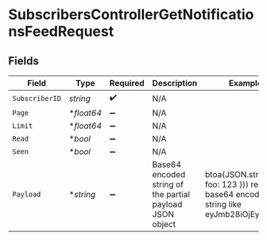 # SubscribersControllerGetNotificationsFeedRequest


## Fields

| Field                                                                                     | Type                                                                                      | Required                                                                                  | Description                                                                               | Example                                                                                   |
| ----------------------------------------------------------------------------------------- | ----------------------------------------------------------------------------------------- | ----------------------------------------------------------------------------------------- | ----------------------------------------------------------------------------------------- | ----------------------------------------------------------------------------------------- |
| `SubscriberID`                                                                            | *string*                                                                                  | :heavy_check_mark:                                                                        | N/A                                                                                       |                                                                                           |
| `Page`                                                                                    | **float64*                                                                                | :heavy_minus_sign:                                                                        | N/A                                                                                       |                                                                                           |
| `Limit`                                                                                   | **float64*                                                                                | :heavy_minus_sign:                                                                        | N/A                                                                                       |                                                                                           |
| `Read`                                                                                    | **bool*                                                                                   | :heavy_minus_sign:                                                                        | N/A                                                                                       |                                                                                           |
| `Seen`                                                                                    | **bool*                                                                                   | :heavy_minus_sign:                                                                        | N/A                                                                                       |                                                                                           |
| `Payload`                                                                                 | **string*                                                                                 | :heavy_minus_sign:                                                                        | Base64 encoded string of the partial payload JSON object                                  | btoa(JSON.stringify({ foo: 123 })) results in base64 encoded string like eyJmb28iOjEyM30= |